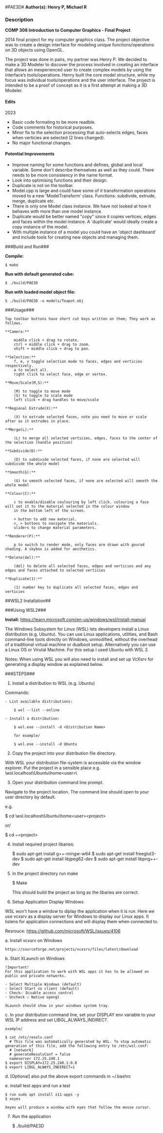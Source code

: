 #PAE3D#
**Author(s):      Henry P, Michael R**

### Description ###

**COMP 308 Introduction to Computer Graphics - Final Project**

2014 final project for my computer graphics class. The project objective was to create a design interface for modeling unique functions/operations on 3D objects using OpenGL.

The project was done in pairs, my partner was Henry P. We decided to make a 3D Modeler to discover the process involved in creating an interface that allows an inexperienced user to create complex models by using the interface’s tools/operations. Henry built the core model structure, while my focus was individual tools/operations and the user interface. The project is intended to be a proof of concept as it is a first attempt at making a 3D Modeler. 


#### Edits ####

2023
 - Basic code formating to be more readble. 
 - Code comments for historical purposes.
 - Minor fix to the selection processing that auto-selects edges, faces when verticies are selected (2 lines changed). 
 - No major functional changes. 
 
#### Potential Improvements ####
 
 - Improve naming for some functions and defines, global and local variable. Some don't describe themselves as well as they could. There needs to be more consistency in the name format. 
 - Look into optimising functions and their design.
 - Duplicate is not on the toolbar.
 - Model.cpp is large and could have some of it transformation operations moved to a new 'ModelTransform' class. Functions: subdivide, extrude, merge, duplicate etc.
 - There is only one Model class instance. We have not looked at how it behaves with more than one model instance. 
 - Duplicate would be better named "copy" since it copies vertices, edges and faces within the model instance. A 'duplicate' would ideally create a copy instance of the model. 
 - With multiple instance of a model you could have an 'object dashboard' and include tools for creating new objects and managing them. 

###Build and Run###

**Compile:**

	$ make

**Run with default generated cube:**

	$ ./build/PAE3D

**Run with loaded model object file:**

	S ./build/PAE3D -o models/Teapot.obj

###Usage###

	Top toolbar buttons have short cut keys written on them; They work as follows.

	**Camera:**

		middle click + drag to rotate.
		ctrl + middle click + drag to zoom.
		shift + middle click + drag to pan.

	**Selection:**
		f, e, v toggle selection mode to faces, edges and verticies respectively.
		a to select all.
		right click to select face, edge or vertex.

	**Move/Scale(M,S):**

		(M) to toggle to move mode
		(S) to toggle to scale mode
		left click + drag handles to move/scale

	**Regional Extrude(X):**

		(X) to extrude selected faces, note you need to move or scale after as it extrudes in place.

	**Merge(L):**

		(L) to merge all selected verticies, edges, faces to the center of the selection (handle position)

	**Subdivide(D):**

		(D) to subdivide selected faces, if none are selected will subdivide the whole model

	**Smooth(G):**

		(G) to smooth selected faces, if none are selected will smooth the whole model

	**Colour(C):**

		c to enable/disable coulouring by left click. colouring a face will set it to the material selected in the colour window
		in the bottom left of the screen.

		+ button to add new material.
		<, > buttons to navigate the materials.
		sliders to change material parameters.

	**Renderer(P):**

		p to switch to render mode, only faces are drawn with gourad shading. A skybox is added for aesthetics.

	**Delete(del):**

		(del) to delete all selected faces, edges and verticies and any edges and faces attached to selected verticies

	**Duplicate(1):**

		(1) number key to duplicate all selected faces, edges and verticies


##WSL2 Installation##

###Using WSL2###

**Install:** https://learn.microsoft.com/en-us/windows/wsl/install-manual 

The Windows Subsystem for Linux (WSL) lets developers install a Linux distribution (e.g. Ubuntu).
You can use Linux applications, utilities, and Bash command-line tools directly on Windows, unmodified, without the overhead of a traditional virtual machine or dualboot setup. 
Alternatively you can use a Linux OS or Virutal Machine. For this setup I used Ubuntu with WSL 2. 

Notes: When using WSL you will also need to install and set up VcXsrv for generating a display window as explained below. 

###STEPS###

1. Install a distribution to WSL (e.g. Ubuntu)

Commands:

	- List available distributions:
	
		$ wsl --list --online
	
	- Install a distribution:
	
		$ wsl.exe --install -d <Distribution Name> 
		
		for example/
		
		$ wsl.exe --install -d Ubuntu

2. Copy the project into your distribution file directory.

With WSL your distribution file-system is accessible via the window explorer. 
Put the project in a sensible place e.g. \\wsl.localhost\Ubuntu\home\<user>\

3. Open your distribution command line prompt.

Navigate to the project location. The command line should open to your user directory by default. 

e.g. 
 
 $ cd \\wsl.localhost\Ubuntu\home\<user>\<project> 		
 
 or/
 
 $ cd ~\<project>


4. Install required project libaries:

	$ sudo apt-get install g++-mingw-w64
	$ sudo apt-get install freeglut3-dev
	$ sudo apt-get install libjpeg62-dev
	$ sudo apt-get install libpng++-dev
	
5. In the project directory run make

	$ Make

	This should build the project as long as the libaries are correct. 


6. Setup Application Display Windows

WSL won't have a window to diplay the application when it is run. 
Here we use vcxsrv as a display server for Windows to display our Linux apps. 
It listens for application connections and will display them when connected to. 

Resrouce: https://github.com/microsoft/WSL/issues/4106

a. Install vcxsrv on Windows

	https://sourceforge.net/projects/vcxsrv/files/latest/download

b. Start XLaunch on Windows

	!Important!
	For this application to work with WSL apps it has to be allowed on public and private networks. 

	- Select Multiple Windows (default)
	- Select Start no client (default)
	- Check✅ Disable access control
	- Uncheck ☐ Native opengl
	
	XLaunch should show in your windows system tray. 

c. In your distribution command line, set your DISPLAY env variable to your WSL IP address and set LIBGL_ALWAYS_INDIRECT. 

	example/
	
	$ cat /etc/resolv.conf
	  # This file was automatically generated by WSL. To stop automatic generation of this file, add the following entry to /etc/wsl.conf:
      # [network]
	  # generateResolvConf = false
	  nameserver 172.25.240.1
	$ export DISPLAY=172.25.240.1:0.0
	$ export LIBGL_ALWAYS_INDIRECT=1
	
d. [Optional] also put the above export commands in ~/.bashrc

e. install test apps and run a test

	$ run sudo apt install x11-apps -y
	$ xeyes
	
	Xeyes will produce a window with eyes that follow the mouse cursor. 

7. Run the application

	$ ./build/PAE3D